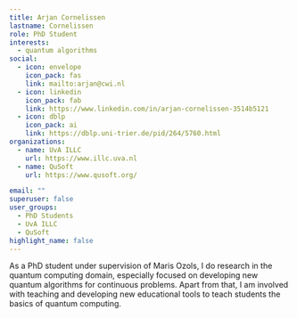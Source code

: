 ```yaml
---
title: Arjan Cornelissen
lastname: Cornelissen
role: PhD Student
interests:
  - quantum algorithms
social:
  - icon: envelope
    icon_pack: fas
    link: mailto:arjan@cwi.nl
  - icon: linkedin
    icon_pack: fab
    link: https://www.linkedin.com/in/arjan-cornelissen-3514b5121
  - icon: dblp
    icon_pack: ai
    link: https://dblp.uni-trier.de/pid/264/5760.html
organizations:
  - name: UvA ILLC
    url: https://www.illc.uva.nl
  - name: QuSoft
    url: https://www.qusoft.org/

email: ""
superuser: false
user_groups:
  - PhD Students
  - UvA ILLC
  - QuSoft
highlight_name: false
---
```


As a PhD student under supervision of Maris Ozols, I do research in the quantum computing domain, especially focused on developing new quantum algorithms for continuous problems. Apart from that, I am involved with teaching and developing new educational tools to teach students the basics of quantum computing.
